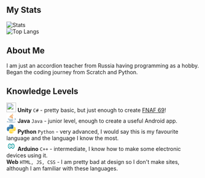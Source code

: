 ## My Stats

![Stats](https://github-readme-stats.vercel.app/api?username=Exenifix&show_icons=true&theme=merko) <br>
![Top Langs](https://github-readme-stats.vercel.app/api/top-langs/?username=Exenifix&layout=compact&theme=merko)

## About Me

I am just an accordion teacher from Russia having programming as a hobby. Began the coding journey from Scratch and Python.

## Knowledge Levels

<img src="https://upload.wikimedia.org/wikipedia/ru/a/a3/Unity_Logo.png" width=25 height=25> **Unity** `C#` - pretty basic, but just enough to create [FNAF 69](https://github.com/Exenifix/FNAF-69)! <br>
<img src="https://github.com/Exenifix/Exenifix/blob/main/java.png" width=25 height=25> **Java** `Java` - junior level, enough to create a useful Android app. <br>
<img src="https://github.com/Exenifix/Exenifix/blob/main/py.png" width=25 height=25> **Python** `Python` - very advanced, I would say this is my favourite language and the language I know the most. <br>
<img src="https://github.com/Exenifix/Exenifix/blob/main/arduino.png" width=25 height=25> **Arduino** `C++` - intermediate, I know how to make some electronic devices using it. <br>
**Web** `HTML, JS, CSS` - I am pretty bad at design so I don't make sites, although I am familiar with these languages.
